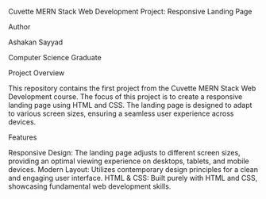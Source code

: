Cuvette MERN Stack Web Development Project: Responsive Landing Page

Author

Ashakan Sayyad

Computer Science Graduate

Project Overview

This repository contains the first project from the Cuvette MERN Stack Web Development course. The focus of this project is to create a responsive landing page using HTML and CSS. The landing page is designed to adapt to various screen sizes, ensuring a seamless user experience across devices.

Features

Responsive Design: The landing page adjusts to different screen sizes, providing an optimal viewing experience on desktops, tablets, and mobile devices.
Modern Layout: Utilizes contemporary design principles for a clean and engaging user interface.
HTML & CSS: Built purely with HTML and CSS, showcasing fundamental web development skills.
